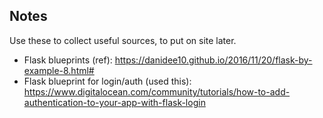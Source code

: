 ## Notes
Use these to collect useful sources, to put on site later.
* Flask blueprints (ref): https://danidee10.github.io/2016/11/20/flask-by-example-8.html#
* Flask blueprint for login/auth (used this): https://www.digitalocean.com/community/tutorials/how-to-add-authentication-to-your-app-with-flask-login
